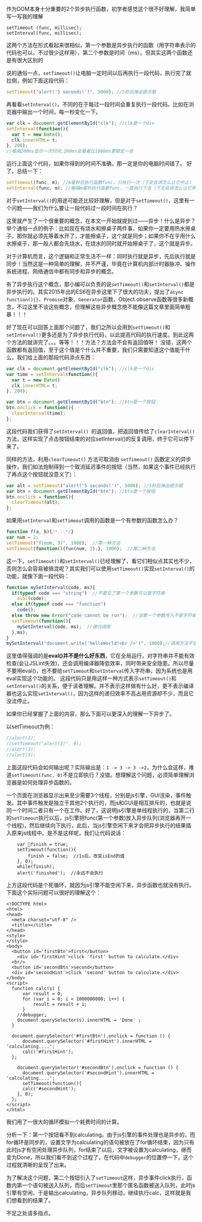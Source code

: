 <!-- MarkdownTOC -->

<!-- /MarkdownTOC -->

作为DOM本身十分重要的2个异步执行函数，初学者感觉这个很不好理解，我简单写一写我的理解
```
setTimeout (func, millisec);
setInterval(func, millisec);
```
这两个方法在形式看起来很相似，第一个参数是异步执行的函数（用字符串表示的代码也可以，不过很少这样用），第二个参数是时间（ms）。但其实这两个函数还是有很大区别的

说的通俗一点，`setTimeout()`让电脑一定时间以后再执行一段代码，执行完了就拉倒，例如下面这段代码：

``` javascript
setTimeout("alert('5 seconds!')", 5000); //5秒后弹出提示框
```

再看看`setInterval()`，不同的在于每过一段时间会重复执行一段代码。比如在浏览器中输出一个时间，每一秒变化一下。

``` javascript
var clk = document.getElementById("clk"); //clk是一个div
setInterval(function(){
  var t = new Date();
  clk.innerHTML= t;
}, 200);
//每隔200ms显示一次时间,200ms会看着比1000ms更稳定一些
```

运行上面这个代码，如果你得到的时间不准确，那一定是你的电脑时间错了。
好了，总结一下：

``` javascript
setTimeout(func, m); //m毫秒后执行函数func，只执行一次（下文会讲怎么让它中止）
setInterval(func, m); //每隔m毫秒执行函数func，一直执行下去（下文会讲怎么让它停下来）
```

对于`setInterval()`的用途可能还比较好理解，但是对于`setTimeout()`，这里有一个问题——我们为什么要让一段代码过一段时间在执行？

这里就产生了一个很重要的概念，在本文一开始就提到过——异步！什么是异步？
举个通俗一点的例子：比如现在有烧水和擦桌子两件事，如果你一定要用热水擦桌子，那你就必须先等着水开了，才能擦桌子，这个就是同步；如果你不在乎用什么水擦桌子，那一般人都会先烧水，在烧水的同时就开始擦桌子了，这个就是异步。

对于计算机而言，这个逻辑和正常生活不一样：同时执行就是异步，先后执行就是同步！当然这是一种简单的理解，并不严谨，毕竟在计算机内部计时器脉冲、操作系统进程、网络通信中都有同步和异步的概念。

有了异步执行这个概念，那小编可以负责的说`setTimeout()`和`setInterval()`都是异步执行的。其实2015年出的ES6在异步这里下了很大的功夫，提出了`async function(){}`、`Promise`对象、`Generator`函数、Object.observe函数等很多新概念，不过这里不谈这些概念，但理解这些异步概念绝不能像这篇文章里面简单粗暴！！！

好了现在可以回答上面那个问题了，我们之所以会用到`setTimeout()`和`setInterval()`更多还是为了异步执行代码，以此提高代码的执行速度。到此这两个方法的就讲完了。。。等等！！！方法？方法会不会有返回值呀！
没错，这两个函数都有返回值，至于这个值是个什么并不重要，我们只需要知道这个值能干什么，我们给上面的那段代码添点东西：

``` javascript
var clk = document.getElementById("clk"); //clk是一个div
var time = setInterval(function(){
  var t = new Date()
  clk.innerHTML= t;
}, 200);

var btn = document.getElementById("btn"); //btn是一个按钮
btn.onclick = function(){
  clearInterval(time);
};
```

这段代码我们获得了`setInterval() `的返回值，把返回值传给了`clearInterval()`方法，这样实现了点击按钮结束的对应setInterval()的反复调用，终于它可以停下来了。

同样的方法，利用`clearTimeout()` 方法可取消由 `setTimeout()` 函数定义的异步操作，我们如法炮制得到一个取消延迟事件的按钮（当然，如果这个事件已经执行了再点这个按钮就没意义了）：
``` javascript
var alt = setTimeout("alert('5 seconds!')", 5000); //5秒后弹出提示框
var btn = document.getElementById("btn"); //btn是一个按钮
btn.onclick = function(){
  clearTimeout(alt);
};
```
如果用`setInterval`和`setTimeout`调用的函数是一个有参数的函数怎么办？
``` javascript
function f(a, b){/*...*/}
var num = 2;
setTimeout("f(num, 3)", 1000);  //第一种方法
setTimeout(function(){fun(num, 3);}, 1000);  //第二种方法
```

这一下，`setTimeout()`和`setInterval()`已经理解了，看它们相似点其实也不少，否则怎么会容易被搞混呢？其实我们可以使用`setTimeout()`实现`setInterval()`的功能，就像下面一段代码：

``` javascript
function mySetInterval(code, ms){
  if(typeof code === "string")  //不要忘了第一个参数可以是字符串
    eval(code);
  else if(typeof code === "function")
    code();
  else throw new Error("code cannot be run");  //当第一个参数传入不是字符串或函数时报错
  setTimeout(function(){
    mySetInterval(code, ms);  //递归调用
  },ms);
}
mySetInterval("document.write('helloWorld!<br />')", 1000);//调用方法不变，第一个参数也可以是函数
```
这里值得强调的是**eval()并不是什么好东西**，它在全局运行，对字符串并不能有效检查(会让JSLint失效)，还会调用编译器降低效率，同时带来安全隐患。所以尽量不要用eval()，也不要给`setTimeout`和`setInterval`传入字符串，因为系统也是用eval实现这个功能的。
这段代码只是用这样一种方式表示`setTimeout()`和`setInterval()`的关系，便于读者理解。并不表示这样做有什么好，更不表示编译器也这么实现`setInterval()`，因为这样的递归效率不高占用资源却不少，而且它没法停止。

如果你已经掌握了上面的内容，那么下面可以更深入的理解一下异步了。

以setTimeout为例：
```javascript
//alert(1);
//setTimeout("alert(2)", 0);
//alert(3);
//alert(3);
```
上面这段代码会如何输出呢？实际输出是：`1 -> 3 -> 3 ->2`，为什么会这样，难道`setTimeout(func, 0)`不是立即执行？没错。想理解这个问题，必须简单理解浏览器是如何处理异步函数的。

一个页面在浏览器显示出来至少需要3个线程，分别是js引擎，GUI渲染，事件触发。其中事件触发是独立于其他2个执行的，而js和GUI是相互排斥的，也就是说同一个时间二者只有一个在工作。好了，这说明js引擎是单线程执行的，当第二行的`setTimeout`执行以后，js引擎把func(第一个参数)放入异步队列(浏览器再开一个线程)，然后继续向下执行，此后，当js引擎空闲下来才会把异步执行的结果插入原来js线程中。是不是这样呢，我们让代码说话：
```
    var finish = true;
    setTimeout(function(){
        finish = false;  //1s后，改变isEnd的值
    }, 0);
    while(finish);
    alert('finished');  //永远不会执行
```
上方这段代码是个死循环，就因为js引擎不能空闲下来，异步函数也就没有执行。下面这个实际问题可以很好的理解这个：
```
<!DOCTYPE html>
<html>
<head>
  <meta charset="utf-8" />
  <title></title>
</head>
<style>
</style>
<body>
  <button id='firstBtn'>first</button>
    <div id='firstHint'>click 'first' button to calculate.</div>
  <br/>
  <button id='secondBtn'>second</button>
  <div id='secondHint'>click 'second' button to calculate.</div>
</body>
<script>
  function calc(s) {
      var result = 0;
      for (var i = 0; i < 1000000000; i++) {
          result = result + i;
      }
    //debugger;
    document.querySelector(s).innerHTML = 'Done' ;
  }

  document.querySelector('#firstBtn').onclick = function () {
      document.querySelector('#firstHint').innerHTML = 'calculating....';
      calc('#firstHint');
  };

    document.querySelector('#secondBtn').onclick = function () {
      document.querySelector('#secondHint').innerHTML = 'calculating....';
      setTimeout(function(){
      calc('#secondHint');
    }, 0);
  };
</script>
</html>
```
我们用了一很大的循环模拟一个耗费时间的计算。

分析一下：第一个按钮看不到calculating。由于js引擎的事件处理也是异步的，而for循环是同步的，设置文字为calculating的语句被放在了for循环结束，因为只有此时js才有空闲处理异步队列，for结束了以后，文字被设置为calculating，继而变为Done，所以我们看不到这个过程了，在代码中`debugger`的位置停一下，这个过程就清晰的呈现了出来。

为了解决这个问题，第二个按钮引入了`setTimeout`这样，异步事件click执行，函数内第一个语句被送入队列，而后`setTimeout`里那个匿名函数被送入队列，此时js引擎有空闲，于是输出calculating，异步队列移动，继续执行calc，这样就是我们想看到的结果了。

不足之处请多指点。
